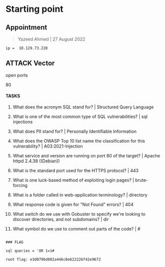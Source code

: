 # Starting point

## Appointment 


> Yazeed Ahmed | 27 August 2022

```````````````````````
ip =  10.129.73.220 

```````````````````````

## ATTACK Vector

open ports

80

####  TASKS

1.  What does the acronym SQL stand for? | Structured Query Language

2.  What is one of the most common type of SQL vulnerabilities? | sql injections

3.  What does PII stand for? |  Personally Identifiable Information 

4. What does the OWASP Top 10 list name the classification for this vulnerability? | A03:2021-Injection

5. What service and version are running on port 80 of the target? |  Apache httpd 2.4.38 ((Debian)) 

6.  What is the standard port used for the HTTPS protocol? | 443

7.  What is one luck-based method of exploiting login pages?  | brute-forcing

8.  What is a folder called in web-application terminology? | directory

9.  What response code is given for "Not Found" errors? | 404

10. What switch do we use with Gobuster to specify we're looking to discover directories, and not subdomains? | dir

11.  What symbol do we use to comment out parts of the code? | #

~~~~~~~~~~~~~~~~~~~~~~~~~~

### FLAG

sql queries = 'OR 1=1#

root flag: e3d0796d002a446c0e622226f42e9672